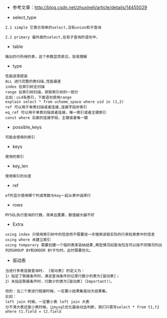 - 参考文章：http://blog.csdn.net/zhuxineli/article/details/14455029


- select_type
```
2.1 simple 它表示简单的select,没有union和子查询

2.2 primary 最外面的select,在有子查询的语句中，
```

- table
```
输出的行所用的表，这个参数显而易见，容易理解
```

- type
```
性能逐渐提高
ALL 进行完整的表扫描,性能最差
index 在索引树全扫描
range 在索引树扫描，获取索引树的一部分
比如：uid有索引，下面语句使用range
explain select * from uchome_space where uid in (1,2)
ref 可以用于单表扫描或者连接,连接字段非索引
eq_ref 可以用于单表扫描或者连接，唯一索引或者主键索引
const where 后面的连接字段，主键或者唯一键
```

- possible_keys 
```
可能会使用的索引
```

- keys
```
使用的索引
```

- key_len
```
使用索引的长度
```

- ref
```
ef列显示使用哪个列或常数与key一起从表中选择行
```

- rows
```
MYSQL执行查询的行数，简单且重要，数值越大越不好
```

- Extra
```
using index 只使用索引树中的信息而不需要进一步搜索读取实际的行来检索表中的信息
using where 未建立索引
using temporary 需要创建一个临时表来容纳结果,典型情况如查询包含可以按不同情况列出列的GROUP BY和ORDER BY子句时。此时需要优化。
```

- 驱动表
```
当进行多表连接查询时， [驱动表] 的定义为：
1）指定了联接条件时，满足查询条件的记录行数少的表为[驱动表]；
2）未指定联接条件时，行数少的表为[驱动表]（Important!）。

目的：当二个表进行链接时候，一定要小结果集驱动大结果集。
比如：
left join 时候，一定要小表 left join 大表
分不清大表还是小表时候，让mysql优化器自动去判断，我们只需写select * from t1,t2 where t1.field = t2.field

```
